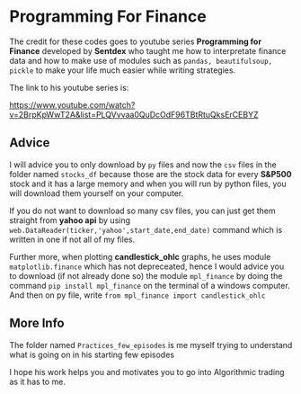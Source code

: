 # Programming For Finance 

The credit for these codes goes to youtube series **Programming for Finance** developed by **Sentdex** 
who taught me how to interpretate finance data and how to make use of modules such as `pandas, beautifulsoup, pickle` 
to make your life much easier while writing strategies. 

The link to his youtube series is: 

https://www.youtube.com/watch?v=2BrpKpWwT2A&list=PLQVvvaa0QuDcOdF96TBtRtuQksErCEBYZ 

## Advice 

I will advice you to only download by `py` files and now the `csv` files in the folder named `stocks_df` because those 
are the stock data for every **S&P500** stock and it has a large memory and when you will run by python files, you will download them 
yourself on your computer. 

If you do not want to download so many csv files, you can just get them straight from **yahoo api** 
by using `web.DataReader(ticker,'yahoo',start_date,end_date)` command which is written in one if not all of my files. 

Further more, when plotting **candlestick_ohlc** graphs, he uses module `matplotlib.finance` which has not depreceated, hence I would 
advice you to download (if not already done so) the module `mpl_finance` by doing the command `pip install mpl_finance` on the terminal 
of a windows computer. And then on py file, write `from mpl_finance import candlestick_ohlc`

## More Info

The folder named `Practices_few_episodes` is me myself trying to understand what is going on in his starting few episodes 

I hope his work helps you and motivates you to go into Algorithmic trading as it has to me. 

